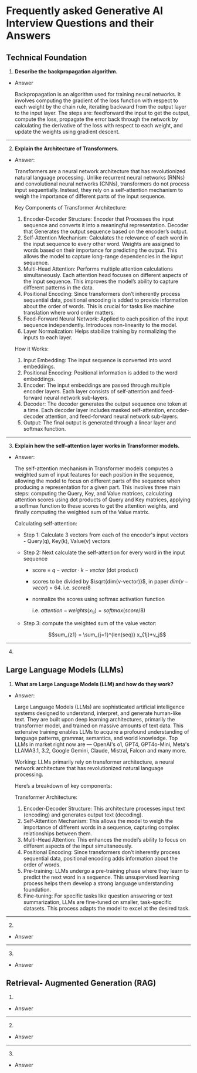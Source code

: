 # Frequently asked Generative AI Interview Questions and their Answers

## Technical Foundation
1. **Describe the backpropagation algorithm.**

- Answer

  Backpropagation is an algorithm used for training neural networks. It involves computing the gradient of the loss function with respect to each weight by the chain rule, iterating backward from the output layer to the input layer. The steps are: feedforward the input to get the output, compute the loss, propagate the error back through the network by calculating the derivative of the loss with respect to each weight, and update the weights using gradient descent.

---
2. **Explain the Architecture of Transformers.**
   
- Answer:
  
  Transformers are a neural network architecture that has revolutionized natural language processing. Unlike recurrent neural networks (RNNs) and convolutional neural networks (CNNs), transformers do not process input sequentially. Instead, they rely on a self-attention mechanism to weigh the importance of different parts of the input sequence.
  
  Key Components of Transformer Architecture:
     1. Encoder-Decoder Structure: Encoder that Processes the input sequence and converts it into a meaningful representation. Decoder that Generates the output sequence based on the encoder’s output.
     2. Self-Attention Mechanism: Calculates the relevance of each word in the input sequence to every other word. Weights are assigned to words based on their importance for predicting the output. This allows the model to capture long-range dependencies in the input sequence.
     3. Multi-Head Attention: Performs multiple attention calculations simultaneously. Each attention head focuses on different aspects of the input sequence. This improves the model’s ability to capture different patterns in the data.
     4. Positional Encoding: Since transformers don’t inherently process sequential data, positional encoding is added to provide information about the order of words. This is crucial for tasks like machine translation where word order matters.
     5. Feed-Forward Neural Network: Applied to each position of the input sequence independently. Introduces non-linearity to the model.
     6. Layer Normalization: Helps stabilize training by normalizing the inputs to each layer.

   How it Works:
     1. Input Embedding: The input sequence is converted into word embeddings.
     2. Positional Encoding: Positional information is added to the word embeddings.
     3. Encoder: The input embeddings are passed through multiple encoder layers. Each layer consists of self-attention and feed-forward neural network sub-layers.
     4. Decoder: The decoder generates the output sequence one token at a time. Each decoder layer includes masked self-attention, encoder-decoder attention, and feed-forward neural network sub-layers.
     5. Output: The final output is generated through a linear layer and softmax function.

---
3. **Explain how the self-attention layer works in Transformer models.**
   
- Answer:
  
  The self-attention mechanism in Transformer models computes a weighted sum of input features for each position in the sequence, allowing the model to focus on different parts of the sequence when producing a representation for a given part. This involves three main steps: computing the Query, Key, and Value matrices, calculating attention scores using dot products of Query and Key matrices, applying a softmax function to these scores to get the attention weights, and finally computing the weighted sum of the Value matrix.

  Calculating self-attention:
  - Step 1: Calculate 3 vectors from each of the encoder's input vectors - Query(q), Key(k), Value(v) vectors
  - Step 2: Next calculate the self-attention for every word in the input sequence
    - score = $q-vector \cdot k-vector$ (dot product)
    - scores to be divided by $\sqrt{dim(v-vector)}$, in paper $dim(v-vecor)$ = 64. i.e. $score/8$
    - normalize the scores using softmax activation function

      i.e. $attention-weights(x_{1i}) = softmax(score/8)$
  - Step 3: compute the weighted sum of the value vector:
    
      $$sum_{z1} = \sum_{j=1}^{len(seq)} x_{1j}*v_j$$
    
---
4. 


## Large Language Models (LLMs)
1. **What are Large Language Models (LLM) and how do they work?**

- Answer:

  Large Language Models (LLMs) are sophisticated artificial intelligence systems designed to understand, interpret, and generate human-like text. They are built upon deep learning architectures, primarily the transformer model, and trained on massive amounts of text data. This extensive training enables LLMs to acquire a profound understanding of language patterns, grammar, semantics, and world knowledge. Top LLMs in market right now are — OpenAI's o1, GPT4, GPT4o-Mini, Meta's LLAMA3.1, 3.2, Google Gemini, Claude, Mistral, Falcon and many more.
  
  Working: LLMs primarily rely on transformer architecture, a neural network architecture that has revolutionized natural language processing.
  
  Here’s a breakdown of key components:
  
  Transformer Architecture:
    1. Encoder-Decoder Structure: This architecture processes input text (encoding) and generates output text (decoding).
    2. Self-Attention Mechanism: This allows the model to weigh the importance of different words in a sequence, capturing complex relationships between them.
    3. Multi-Head Attention: This enhances the model’s ability to focus on different aspects of the input simultaneously.
    4. Positional Encoding: Since transformers don’t inherently process sequential data, positional encoding adds information about the order of words.
    5. Pre-training: LLMs undergo a pre-training phase where they learn to predict the next word in a sequence. This unsupervised learning process helps them develop a strong language understanding foundation.
    6. Fine-tuning: For specific tasks like question answering or text summarization, LLMs are fine-tuned on smaller, task-specific datasets. This process adapts the model to excel at the desired task.


---  
2. 

- Answer

---
3.

- Answer


## Retrieval- Augmented Generation (RAG)
1. 

- Answer


---  
2. 

- Answer

---
3.

- Answer
